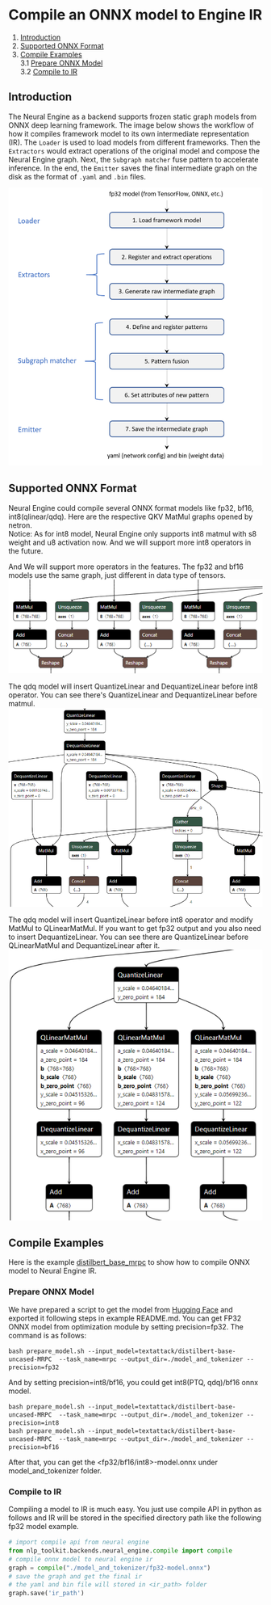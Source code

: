 # Compile an ONNX model to Engine IR
1. [Introduction](#Introduction)  
2. [Supported ONNX Format](#Supported-ONNX-Format)  
3. [Compile Examples](#Compile-Examples)  
3.1 [Prepare ONNX Model](#Prepare-ONNX-Model)  
3.2 [Compile to IR](#Compile-to-IR)  

## Introduction

The Neural Engine as a backend supports frozen static graph models from ONNX deep learning framework. The image below shows the workflow of how it compiles framework model to its own intermediate representation (IR). The `Loader` is used to load models from different frameworks. Then the `Extractors` would extract operations of the original model and compose the Neural Engine graph. Next, the `Subgraph matcher` fuse pattern to accelerate inference. In the end, the `Emitter` saves the final intermediate graph on the disk as the format of `.yaml` and `.bin` files.

![](imgs/compile_workflow.png)

## Supported ONNX Format
Neural Engine could compile several ONNX format models like fp32, bf16, int8(qlinear/qdq). Here are the respective QKV MatMul graphs opened by netron.  
Notice: As for int8 model, Neural Engine only supports int8 matmul with s8 weight and u8 activation now. And we will support more int8 operators in the future.  

And We will support more operators in the features. The fp32 and bf16 models use the same graph, just different in data type of tensors.  
![](imgs/onnx_fp32_bf16.png)

The qdq model will insert QuantizeLinear and DequantizeLinear before int8 operator. You can see there's QuantizeLinear and DequantizeLinear before matmul.  
![](imgs/onnx_qdq.png)

The qdq model will insert QuantizeLinear before int8 operator and modify MatMul to QLinearMatMul. If you want to get fp32 output and you also need to insert DequantizeLinear. You can see there are QuantizeLinear before QLinearMatMul and DequantizeLinear after it.  
![](imgs/onnx_qlinear.png)

## Compile Examples
Here is the example [distilbert_base_mrpc](../../../../examples/deployment/neural_engine/mrpc/distilbert_base_uncased) to show how to compile ONNX model to Neural Engine IR.

### Prepare ONNX Model

We have prepared a script to get the model from [Hugging Face](https://huggingface.co/) and exported it following steps in example README.md. You can get FP32 ONNX model from optimization module by setting precision=fp32. The command is as follows:
```shell
bash prepare_model.sh --input_model=textattack/distilbert-base-uncased-MRPC  --task_name=mrpc --output_dir=./model_and_tokenizer --precision=fp32
```
And by setting precision=int8/bf16, you could get int8(PTQ, qdq)/bf16 onnx model.
```shell
bash prepare_model.sh --input_model=textattack/distilbert-base-uncased-MRPC  --task_name=mrpc --output_dir=./model_and_tokenizer --precision=int8
bash prepare_model.sh --input_model=textattack/distilbert-base-uncased-MRPC  --task_name=mrpc --output_dir=./model_and_tokenizer --precision=bf16
```
After that, you can get the <fp32/bf16/int8>-model.onnx under model_and_tokenizer folder.

### Compile to IR

Compiling a model to IR is much easy. You just use compile API in python as follows and IR will be stored in the specified directory path like the following fp32 model example.
```python
# import compile api from neural engine
from nlp_toolkit.backends.neural_engine.compile import compile
# compile onnx model to neural engine ir
graph = compile("./model_and_tokenizer/fp32-model.onnx")
# save the graph and get the final ir
# the yaml and bin file will stored in <ir_path> folder
graph.save('ir_path')
```
